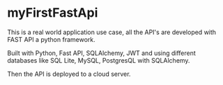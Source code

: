 # myFirstFastApi

This is a real world application use case, all the API's are developed with FAST API a python framework.

Built with Python, Fast API, SQLAlchemy, JWT and using different databases like SQL Lite, MySQL, PostgresQL with SQLAlchemy. 

Then the API is deployed to a cloud server.

